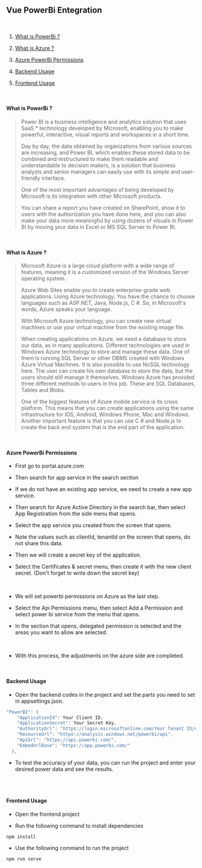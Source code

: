 
<img title="" src="Desktop/vue-powerbi-integration-master/Desktop/Yeni klasör/PowerBi/image/powerbilogo.png">
<br><br>

## Vue PowerBi Entegration
<br>

<img title="" src="Desktop/vue-powerbi-integration-master/Desktop/Yeni klasör/PowerBi/image/powerbiresult.PNG">
<br>

1. [What is PowerBi ?](#what-is-power-bi-?)
  
2. [What is Azure ?](#what-is-azure-?)
  
3. [Azure PowerBi Permissions](#azure-powerbi-permissions)
  
4. [Backend Usage](#backend-usage)
  
5. [Frontend Usage](#frontend-usage)

<br>

#### What is PowerBi ?

> Power BI is a business intelligence and analytics solution that uses SaaS * technology developed by Microsoft, enabling you to make powerful, interactive, visual reports and workspaces in a short time.
> 
> Day by day, the data obtained by organizations from various sources are increasing, and Power BI, which enables these stored data to be combined and restructured to make them readable and understandable to decision makers, is a solution that business analysts and senior managers can easily use with its simple and user-friendly interface.
> 
> One of the most important advantages of being developed by Microsoft is its integration with other Microsoft products.
> 
> You can share a report you have created on SharePoint, show it to users with the authorization you have done here, and you can also make your data more meaningful by using dozens of visuals in Power BI by moving your data in Excel or MS SQL Server to Power BI.

<br>

#### What is Azure ?

> Microsoft Azure is a large cloud platform with a wide range of features, meaning it is a customized version of the Windows Server operating system.
> 
> Azure Web Sites enable you to create enterprise-grade web applications. Using Azure technology; You have the chance to choose languages ​​such as ASP.NET, Java, Node.js, C #. So, in Microsoft's words, Azure speaks your language.
> 
> With Microsoft Azure technology, you can create new virtual machines or use your virtual machine from the existing image file.
> 
> When creating applications on Azure, we need a database to store our data, as in many applications. Different technologies are used in Windows Azure technology to store and manage these data. One of them is running SQL Server or other DBMS created with Windows Azure Virtual Machines. It is also possible to use NoSQL technology here. The user can create his own database to store the data, but the users should still manage it themselves. Windows Azure has provided three different methods to users in this job. These are SQL Databases, Tables and Blobs.
> 
> One of the biggest features of Azure mobile service is its cross platform. This means that you can create applications using the same infrastructure for IOS, Android, Windows Phone, Mac and Windows. Another important feature is that you can use C # and Node.js to create the back end system that is the end part of the application.

<br>

#### Azure PowerBi Permissions

- First go to portal.azure.com
  
- Then search for app service in the search section
  
- If we do not have an existing app service, we need to create a new app service.
  
- Then search for Azure Active Directory in the search bar, then select App Registiration from the side menu that opens.
  
- Select the app service you created from the screen that opens.
  
- Note the values ​​such as clientId, tenantId on the screen that opens, do not share this data.
  

- Then we will create a secret key of the application.
  
- Select the Certificates & secret menu, then create it with the new client secret. (Don't forget to write down the secret key)
 
<br>
<img title="" src="Desktop/vue-powerbi-integration-master/Desktop/Yeni klasör/PowerBi/image/clientsecret.PNG">
<br>

- We will set powerbi permissions on Azure as the last step.
  
- Select the Api Permissions menu, then select Add a Permission and select power bi service from the menu that opens.
  
- In the section that opens, delegated permission is selected and the areas you want to allow are selected.

<br>
<img title="" src="Desktop/vue-powerbi-integration-master/Desktop/Yeni klasör/PowerBi/image/permissions.PNG">
<br>

- With this process, the adjustments on the azure side are completed.
  
<br>

#### Backend Usage

- Open the backend codes in the project and set the parts you need to set in appsettings.json.
  

```c#
"PowerBI": {
    "ApplicationId": Your Client ID,
    "ApplicationSecret": Your Secret Key,
    "AuthorityUrl": "https://login.microsoftonline.com/Your Tenant ID/oauth2/token",
    "ResourceUrl": "https://analysis.windows.net/powerbi/api",
    "ApiUrl": "https://api.powerbi.com/",
    "EmbedUrlBase": "https://app.powerbi.com/"
  },
```

- To test the accuracy of your data, you can run the project and enter your desired power data and see the results.
  
<br>
<img title="" src="Desktop/vue-powerbi-integration-master/Desktop/Yeni klasör/PowerBi/image/swagger.PNG">
<br>

<br>

#### Frontend Usage

- Open the frontend project
  
- Run the following command to install dependencies
  

```
npm install
```

- Use the following command to run the project
  

```vue
npm run serve
```
